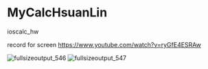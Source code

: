 # MyCalcHsuanLin
ioscalc_hw

record for screen
https://www.youtube.com/watch?v=ryGfE4ESRAw

![fullsizeoutput_546](https://cloud.githubusercontent.com/assets/20759388/25229109/fb3ff0e2-259c-11e7-947c-d0d421a6c440.jpeg)
![fullsizeoutput_547](https://cloud.githubusercontent.com/assets/20759388/25229108/fb2a87fc-259c-11e7-9eff-2e96bc3e743b.jpeg)

